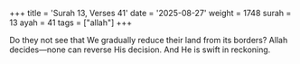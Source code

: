 +++
title = 'Surah 13, Verses 41'
date = '2025-08-27'
weight = 1748
surah = 13
ayah = 41
tags = ["allah"]
+++

Do they not see that We gradually reduce their land from its borders? Allah decides—none can reverse His decision. And He is swift in reckoning.